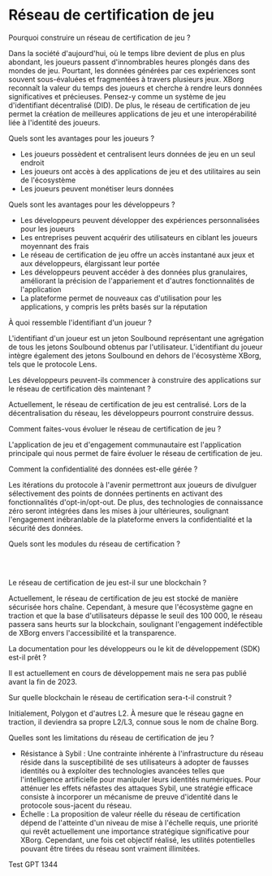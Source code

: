 # Réseau de certification de jeu

Pourquoi construire un réseau de certification de jeu ?

Dans la société d'aujourd'hui, où le temps libre devient de plus en plus abondant, les joueurs passent d'innombrables heures plongés dans des mondes de jeu. Pourtant, les données générées par ces expériences sont souvent sous-évaluées et fragmentées à travers plusieurs jeux. XBorg reconnaît la valeur du temps des joueurs et cherche à rendre leurs données significatives et précieuses. Pensez-y comme un système de jeu d'identifiant décentralisé (DID). De plus, le réseau de certification de jeu permet la création de meilleures applications de jeu et une interopérabilité liée à l'identité des joueurs.

Quels sont les avantages pour les joueurs ?

- Les joueurs possèdent et centralisent leurs données de jeu en un seul endroit
- Les joueurs ont accès à des applications de jeu et des utilitaires au sein de l'écosystème
- Les joueurs peuvent monétiser leurs données

Quels sont les avantages pour les développeurs ?

- Les développeurs peuvent développer des expériences personnalisées pour les joueurs
- Les entreprises peuvent acquérir des utilisateurs en ciblant les joueurs moyennant des frais
- Le réseau de certification de jeu offre un accès instantané aux jeux et aux développeurs, élargissant leur portée
- Les développeurs peuvent accéder à des données plus granulaires, améliorant la précision de l'appariement et d'autres fonctionnalités de l'application
- La plateforme permet de nouveaux cas d'utilisation pour les applications, y compris les prêts basés sur la réputation

À quoi ressemble l'identifiant d'un joueur ?

L'identifiant d'un joueur est un jeton Soulbound représentant une agrégation de tous les jetons Soulbound obtenus par l'utilisateur. L'identifiant du joueur intègre également des jetons Soulbound en dehors de l'écosystème XBorg, tels que le protocole Lens.

Les développeurs peuvent-ils commencer à construire des applications sur le réseau de certification dès maintenant ?

Actuellement, le réseau de certification de jeu est centralisé. Lors de la décentralisation du réseau, les développeurs pourront construire dessus.

Comment faites-vous évoluer le réseau de certification de jeu ?

L'application de jeu et d'engagement communautaire est l'application principale qui nous permet de faire évoluer le réseau de certification de jeu.

Comment la confidentialité des données est-elle gérée ?

Les itérations du protocole à l'avenir permettront aux joueurs de divulguer sélectivement des points de données pertinents en activant des fonctionnalités d'opt-in/opt-out. De plus, des technologies de connaissance zéro seront intégrées dans les mises à jour ultérieures, soulignant l'engagement inébranlable de la plateforme envers la confidentialité et la sécurité des données.

Quels sont les modules du réseau de certification ?

### ​​ <a href="#undefined" id="undefined"></a>

Le réseau de certification de jeu est-il sur une blockchain ?

Actuellement, le réseau de certification de jeu est stocké de manière sécurisée hors chaîne. Cependant, à mesure que l'écosystème gagne en traction et que la base d'utilisateurs dépasse le seuil des 100 000, le réseau passera sans heurts sur la blockchain, soulignant l'engagement indéfectible de XBorg envers l'accessibilité et la transparence.

La documentation pour les développeurs ou le kit de développement (SDK) est-il prêt ?

Il est actuellement en cours de développement mais ne sera pas publié avant la fin de 2023.

Sur quelle blockchain le réseau de certification sera-t-il construit ?

Initialement, Polygon et d'autres L2. À mesure que le réseau gagne en traction, il deviendra sa propre L2/L3, connue sous le nom de chaîne Borg.

Quelles sont les limitations du réseau de certification de jeu ?

- Résistance à Sybil : Une contrainte inhérente à l'infrastructure du réseau réside dans la susceptibilité de ses utilisateurs à adopter de fausses identités ou à exploiter des technologies avancées telles que l'intelligence artificielle pour manipuler leurs identités numériques. Pour atténuer les effets néfastes des attaques Sybil, une stratégie efficace consiste à incorporer un mécanisme de preuve d'identité dans le protocole sous-jacent du réseau.
- Échelle : La proposition de valeur réelle du réseau de certification dépend de l'atteinte d'un niveau de mise à l'échelle requis, une priorité qui revêt actuellement une importance stratégique significative pour XBorg. Cependant, une fois cet objectif réalisé, les utilités potentielles pouvant être tirées du réseau sont vraiment illimitées.

Test GPT 1344